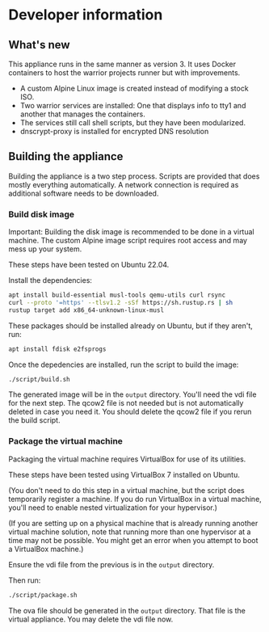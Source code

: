 # Developer information

## What's new

This appliance runs in the same manner as version 3. It uses Docker containers to host the warrior projects runner but with improvements.

* A custom Alpine Linux image is created instead of modifying a stock ISO.
* Two warrior services are installed: One that displays info to tty1 and another that manages the containers.
* The services still call shell scripts, but they have been modularized.
* dnscrypt-proxy is installed for encrypted DNS resolution

## Building the appliance

Building the appliance is a two step process. Scripts are provided that does mostly everything automatically. A network connection is required as additional software needs to be downloaded.

### Build disk image

Important: Building the disk image is recommended to be done in a virtual machine. The custom Alpine image script requires root access and may mess up your system.

These steps have been tested on Ubuntu 22.04.

Install the dependencies:

```sh
apt install build-essential musl-tools qemu-utils curl rsync
curl --proto '=https' --tlsv1.2 -sSf https://sh.rustup.rs | sh
rustup target add x86_64-unknown-linux-musl
```

These packages should be installed already on Ubuntu, but if they aren't, run:

```sh
apt install fdisk e2fsprogs
```

Once the depedencies are installed, run the script to build the image:

```sh
./script/build.sh
```

The generated image will be in the `output` directory. You'll need the vdi file for the next step. The qcow2 file is not needed but is not automatically deleted in case you need it. You should delete the qcow2 file if you rerun the build script.

### Package the virtual machine

Packaging the virtual machine requires VirtualBox for use of its utilities.

These steps have been tested using VirtualBox 7 installed on Ubuntu.

(You don't need to do this step in a virtual machine, but the script does temporarily register a machine. If you do run VirtualBox in a virtual machine, you'll need to enable nested virtualization for your hypervisor.)

(If you are setting up on a physical machine that is already running another virtual machine solution, note that running more than one hypervisor at a time may not be possible. You might get an error when you attempt to boot a VirtualBox machine.)

Ensure the vdi file from the previous is in the `output` directory.

Then run:

```sh
./script/package.sh
```

The ova file should be generated in the `output` directory. That file is the virtual appliance. You may delete the vdi file now.
